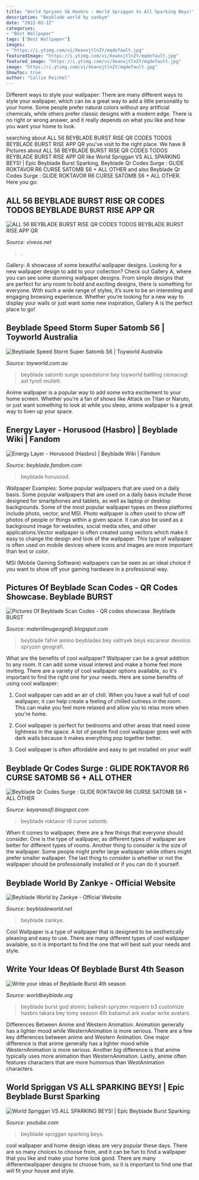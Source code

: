 ```yaml
---
title: "World Spryzen S6 Hasbro : World Spriggan Vs All Sparking Beys!"
description: "Beyblade world by zankye"
date: "2022-02-12"
categories:
- "Best Wallpaper"
tags: ["Best Wallpaper"]
images:
- "https://i.ytimg.com/vi/XeanxjtlnZY/mqdefault.jpg"
featuredImage: "https://i.ytimg.com/vi/XeanxjtlnZY/mqdefault.jpg"
featured_image: "https://i.ytimg.com/vi/XeanxjtlnZY/mqdefault.jpg"
image: "https://i.ytimg.com/vi/XeanxjtlnZY/mqdefault.jpg"
ShowToc: true
author: "Callie Reichel"
---
```



Different ways to style your wallpaper:
There are many different ways to style your wallpaper, which can be a great way to add a little personality to your home. Some people prefer natural colors without any artificial chemicals, while others prefer classic designs with a modern edge. There is no right or wrong answer, and it really depends on what you like and how you want your home to look.

	

		
searching about ALL 56 BEYBLADE BURST RISE QR CODES TODOS BEYBLADE BURST RISE APP QR you've visit to the right place. We have 8 Pictures about ALL 56 BEYBLADE BURST RISE QR CODES TODOS BEYBLADE BURST RISE APP QR like World Spriggan VS ALL SPARKING BEYS! | Epic Beyblade Burst Sparking, Beyblade Qr Codes Surge : GLIDE ROKTAVOR R6 CURSE SATOMB S6 + ALL OTHER and also Beyblade Qr Codes Surge : GLIDE ROKTAVOR R6 CURSE SATOMB S6 + ALL OTHER. Here you go:
		
    
## ALL 56 BEYBLADE BURST RISE QR CODES TODOS BEYBLADE BURST RISE APP QR

<img loading=lazy src="https://www.viveos.net/image/Eo4w_XaN-q0/maxresdefault.jpg" onerror="this.onerror=null;this.src='https://tse2.mm.bing.net/th?id=OIP.P2EhsxDGl_Kgf4EJo1ZpvwHaEK&amp;pid=15.1';" alt="ALL 56 BEYBLADE BURST RISE QR CODES TODOS BEYBLADE BURST RISE APP QR">

_Source: viveos.net_

>. 

	

Gallery: A showcase of some beautiful wallpaper designs.
Looking for a new wallpaper design to add to your collection? Check out Gallery A, where you can see some stunning wallpaper designs. From simple designs that are perfect for any room to bold and exciting designs, there is something for everyone. With such a wide range of styles, it’s sure to be an interesting and engaging browsing experience. Whether you’re looking for a new way to display your walls or just want some new inspiration, Gallery A is the perfect place to go!





	
	
    
## Beyblade Speed Storm Super Satomb S6 | Toyworld Australia

<img loading=lazy src="https://cdn.shopify.com/s/files/1/0349/4379/5332/products/630509983940_3_2048x2048.jpg?v=1614320766" onerror="this.onerror=null;this.src='https://tse4.mm.bing.net/th?id=OIP.8MfA1PVitDOeyfWI_D_UQgHaHa&amp;pid=15.1';" alt="Beyblade Speed Storm Super Satomb S6 | Toyworld Australia">

_Source: toyworld.com.au_

>beyblade satomb surge speedstorm bey toyworld battling cemacogt ast tyrell mullett. 

	

Anime wallpaper is a popular way to add some extra excitement to your home screen. Whether you’re a fan of shows like Attack on Titan or Naruto, or just want something to look at while you sleep, anime wallpaper is a great way to liven up your space.

    
## Energy Layer - Horusood (Hasbro) | Beyblade Wiki | Fandom

<img loading=lazy src="https://vignette.wikia.nocookie.net/beyblade/images/c/c0/LayerHorusoodHasbro.png/revision/latest?cb=20200108164349" onerror="this.onerror=null;this.src='https://tse1.mm.bing.net/th?id=OIP.8G-F3RfYMERV0-cpSIordAHaFm&amp;pid=15.1';" alt="Energy Layer - Horusood (Hasbro) | Beyblade Wiki | Fandom">

_Source: beyblade.fandom.com_

>beyblade horusood. 

	

Wallpaper Examples: Some popular wallpapers that are used on a daily basis.
Some popular wallpapers that are used on a daily basis include those designed for smartphones and tablets, as well as laptop or desktop backgrounds. Some of the most popular wallpaper types on these platforms include photo, vector, and MSI. 
Photo wallpaper is often used to show off photos of people or things within a given space. It can also be used as a background image for websites, social media sites, and other applications.Vector wallpaper is often created using vectors which make it easy to change the design and look of the wallpaper. This type of wallpaper is often used on mobile devices where icons and images are more important than text or color. 

MSI (Mobile Gaming Software) wallpapers can be seen as an ideal choice if you want to show off your gaming hardware in a professional way.

    
## Pictures Of Beyblade Scan Codes - QR Codes Showcase. Beyblade BURST

<img loading=lazy src="https://i1.wp.com/pm1.narvii.com/6760/5fc49c4ff6476c443f6d73e7abfbedd6344459e7v2_hq.jpg" onerror="this.onerror=null;this.src='https://tse1.mm.bing.net/th?id=OIP.eE1WibpGKTumskwU1zA_WgHaJ4&amp;pid=15.1';" alt="Pictures Of Beyblade Scan Codes - QR codes showcase. Beyblade BURST">

_Source: materiilmugeografi.blogspot.com_

>beyblade fafnir amino beyblades bey valtryek beys escanear devolos spryzen geografi. 

	

What are the benefits of cool wallpaper?
Wallpaper can be a great addition to any room. It can add some visual interest and make a home feel more inviting. There are a variety of cool wallpaper options available, so it's important to find the right one for your needs. Here are some benefits of using cool wallpaper: 
1. Cool wallpaper can add an air of chill. When you have a wall full of cool wallpaper, it can help create a feeling of chilled outness in the room. This can make you feel more relaxed and allow you to relax more when you're home. 

2. Cool wallpaper is perfect for bedrooms and other areas that need some lightness in the space. A lot of people find cool wallpaper goes well with dark walls because it makes everything pop together better. 

3. Cool wallpaper is often affordable and easy to get installed on your wall!

    
## Beyblade Qr Codes Surge : GLIDE ROKTAVOR R6 CURSE SATOMB S6 + ALL OTHER

<img loading=lazy src="https://i.ytimg.com/vi/Z_Tz_SWDe8Q/maxresdefault.jpg" onerror="this.onerror=null;this.src='https://tse2.mm.bing.net/th?id=OIP.HlNjv1CnlZ0r7WeKenYtDAHaEK&amp;pid=15.1';" alt="Beyblade Qr Codes Surge : GLIDE ROKTAVOR R6 CURSE SATOMB S6 + ALL OTHER">

_Source: kayanasofi.blogspot.com_

>beyblade roktavor r6 curse satomb. 

	

When it comes to wallpaper, there are a few things that everyone should consider. One is the type of wallpaper, as different types of wallpaper are better for different types of rooms. Another thing to consider is the size of the wallpaper. Some people might prefer large wallpaper while others might prefer smaller wallpaper. The last thing to consider is whether or not the wallpaper should be professionally installed or if you can do it yourself.

    
## Beyblade World By Zankye - Official Website

<img loading=lazy src="https://i.ytimg.com/vi/XeanxjtlnZY/mqdefault.jpg" onerror="this.onerror=null;this.src='https://tse2.mm.bing.net/th?id=OIP.q84DvMHWxLVGFHKmCUT3wAAAAA&amp;pid=15.1';" alt="Beyblade World by Zankye - Official Website">

_Source: beybladeworld.net_

>beyblade zankye. 

	

Cool Wallpaper is a type of wallpaper that is designed to be aesthetically pleasing and easy to use. There are many different types of cool wallpaper available, so it is important to find the one that will best suit your needs and style.

    
## Write Your Ideas Of Beyblade Burst 4th Season

<img loading=lazy src="https://worldbeyblade.org/uploads/avatars/avatar_123944.jpg?dateline=1536205403" onerror="this.onerror=null;this.src='https://tse3.mm.bing.net/th?id=OIP.BGeFtgFhEl_HbCG363RMqwHaHa&amp;pid=15.1';" alt="Write your ideas of Beyblade Burst 4th season">

_Source: worldbeyblade.org_

>beyblade burst god atomic balkesh spryzen requiem b3 customize hasbro takara bey tomy season 4th bahamut ark avatar write avatars. 

	

Differences Between Anime and Western Animation: Animation generally has a lighter mood while WesternAnimation is more serious.
There are a few key differences between anime and Western Animation. One major difference is that anime generally has a lighter mood while WesternAnimation is more serious. Another big difference is that anime typically uses more animation than WesternAnimation. Lastly, anime often features characters that are more humorous than WestAnimation characters.

    
## World Spriggan VS ALL SPARKING BEYS! | Epic Beyblade Burst Sparking

<img loading=lazy src="https://i.ytimg.com/vi/1sF9rJRadFM/maxresdefault.jpg" onerror="this.onerror=null;this.src='https://tse2.mm.bing.net/th?id=OIP.pourq02mllf73AzDyt-nSgHaEK&amp;pid=15.1';" alt="World Spriggan VS ALL SPARKING BEYS! | Epic Beyblade Burst Sparking">

_Source: youtube.com_

>beyblade spriggan sparking beys. 

	

cool wallpaper and home design ideas are very popular these days. There are so many choices to choose from, and it can be fun to find a wallpaper that you like and make your home look good. There are many differentwallpaper designs to choose from, so it is important to find one that will fit your house and style.

